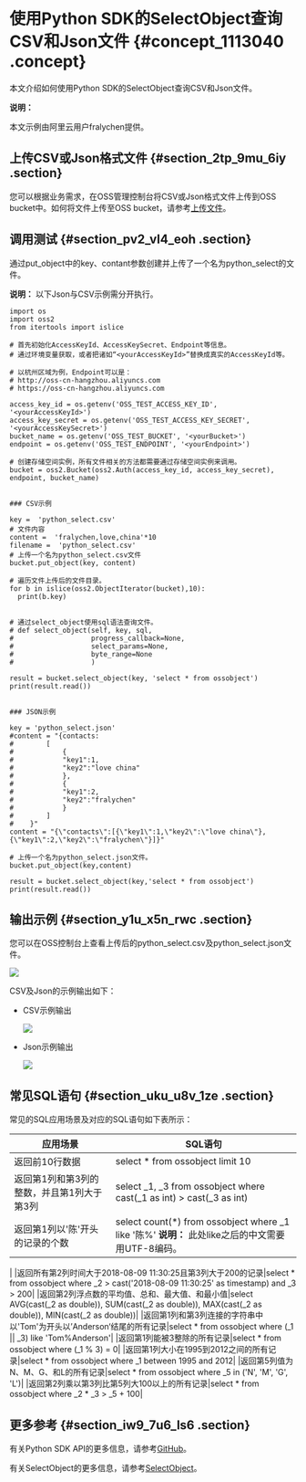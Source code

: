 # 使用Python SDK的SelectObject查询CSV和Json文件 {#concept_1113040 .concept}

本文介绍如何使用Python SDK的SelectObject查询CSV和Json文件。

**说明：** 

本文示例由阿里云用户fralychen提供。

## 上传CSV或Json格式文件 {#section_2tp_9mu_6iy .section}

您可以根据业务需求，在OSS管理控制台将CSV或Json格式文件上传到OSS bucket中。如何将文件上传至OSS bucket，请参考[上传文件](../../../../cn.zh-CN/控制台用户指南/上传、下载和管理文件/上传文件.md#)。

## 调用测试 {#section_pv2_vl4_eoh .section}

通过put\_object中的key、contant参数创建并上传了一个名为python\_select的文件。

**说明：** 以下Json与CSV示例需分开执行。

``` {#codeblock_a7x_se8_mup}
import os
import oss2
from itertools import islice

# 首先初始化AccessKeyId、AccessKeySecret、Endpoint等信息。
# 通过环境变量获取，或者把诸如“<yourAccessKeyId>”替换成真实的AccessKeyId等。

# 以杭州区域为例，Endpoint可以是：
# http://oss-cn-hangzhou.aliyuncs.com
# https://oss-cn-hangzhou.aliyuncs.com

access_key_id = os.getenv('OSS_TEST_ACCESS_KEY_ID', '<yourAccessKeyId>')
access_key_secret = os.getenv('OSS_TEST_ACCESS_KEY_SECRET', '<yourAccessKeySecret>')
bucket_name = os.getenv('OSS_TEST_BUCKET', '<yourBucket>')
endpoint = os.getenv('OSS_TEST_ENDPOINT', '<yourEndpoint>')

# 创建存储空间实例，所有文件相关的方法都需要通过存储空间实例来调用。
bucket = oss2.Bucket(oss2.Auth(access_key_id, access_key_secret), endpoint, bucket_name)


### CSV示例

key =  'python_select.csv'
# 文件内容
content =  'fralychen,love,china'*10
filename =  'python_select.csv'
# 上传一个名为python_select.csv文件
bucket.put_object(key, content)

# 遍历文件上传后的文件目录。
for b in islice(oss2.ObjectIterator(bucket),10):
  print(b.key)


# 通过select_object使用sql语法查询文件。
# def select_object(self, key, sql,
#                   progress_callback=None,
#                   select_params=None,
#                   byte_range=None
#                   )

result = bucket.select_object(key, 'select * from ossobject')
print(result.read())


### JSON示例

key = 'python_select.json'
#content = "{contacts:
#        [
#            {
#            "key1":1,
#            "key2":"love china"
#            },
#            {
#            "key1":2,
#            "key2":"fralychen"
#            }
#        ]
#    }"
content = "{\"contacts\":[{\"key1\":1,\"key2\":\"love china\"},{\"key1\":2,\"key2\":\"fralychen\"}]}"

# 上传一个名为python_select.json文件。
bucket.put_object(key,content)

result = bucket.select_object(key,'select * from ossobject')
print(result.read())
```

## 输出示例 {#section_y1u_x5n_rwc .section}

您可以在OSS控制台上查看上传后的python\_select.csv及python\_select.json文件。

![](http://static-aliyun-doc.oss-cn-hangzhou.aliyuncs.com/assets/img/895636/156289729551302_zh-CN.png)

CSV及Json的示例输出如下：

-   CSV示例输出

    ![](http://static-aliyun-doc.oss-cn-hangzhou.aliyuncs.com/assets/img/895636/156289729551303_zh-CN.png)

-   Json示例输出

    ![](http://static-aliyun-doc.oss-cn-hangzhou.aliyuncs.com/assets/img/895636/156289729651305_zh-CN.png)


## 常见SQL语句 {#section_uku_u8v_1ze .section}

常见的SQL应用场景及对应的SQL语句如下表所示：

|应用场景|SQL语句|
|----|-----|
|返回前10行数据|select \* from ossobject limit 10|
|返回第1列和第3列的整数，并且第1列大于第3列|select \_1, \_3 from ossobject where cast\(\_1 as int\) \> cast\(\_3 as int\)|
|返回第1列以'陈'开头的记录的个数|select count\(\*\) from ossobject where \_1 like '陈%' **说明：** 此处like之后的中文需要用UTF-8编码。

 |
|返回所有第2列时间大于2018-08-09 11:30:25且第3列大于200的记录|select \* from ossobject where \_2 \> cast\('2018-08-09 11:30:25' as timestamp\) and \_3 \> 200|
|返回第2列浮点数的平均值、总和、最大值、和最小值|select AVG\(cast\(\_2 as double\)\), SUM\(cast\(\_2 as double\)\), MAX\(cast\(\_2 as double\)\), MIN\(cast\(\_2 as double\)\)|
|返回第1列和第3列连接的字符串中以'Tom'为开头以’Anderson‘结尾的所有记录|select \* from ossobject where \(\_1 || \_3\) like 'Tom%Anderson'|
|返回第1列能被3整除的所有记录|select \* from ossobject where \(\_1 % 3\) = 0|
|返回第1列大小在1995到2012之间的所有记录|select \* from ossobject where \_1 between 1995 and 2012|
|返回第5列值为N、M、G、和L的所有记录|select \* from ossobject where \_5 in \('N', 'M', 'G', 'L'\)|
|返回第2列乘以第3列比第5列大100以上的所有记录|select \* from ossobject where \_2 \* \_3 \> \_5 + 100|

## 更多参考 {#section_iw9_7u6_ls6 .section}

有关Python SDK API的更多信息，请参考[GitHub](https://github.com/aliyun/aliyun-oss-python-sdk/blob/master/oss2/api.py)。

有关SelectObject的更多信息，请参考[SelectObject](../../../../cn.zh-CN/开发指南/管理文件/SelectObject.md#)。

